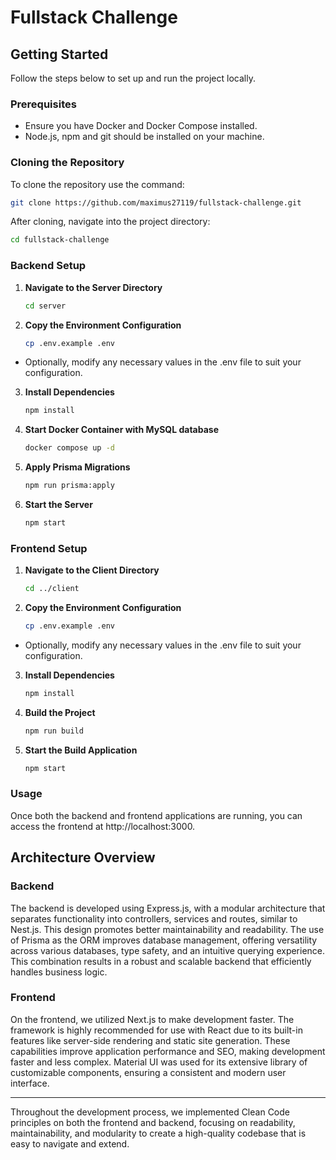 # Fullstack Challenge

## Getting Started

Follow the steps below to set up and run the project locally.

### Prerequisites

- Ensure you have Docker and Docker Compose installed.
- Node.js, npm and git should be installed on your machine.

### Cloning the Repository

To clone the repository use the command:
```bash
git clone https://github.com/maximus27119/fullstack-challenge.git
```

After cloning, navigate into the project directory:
```bash
cd fullstack-challenge
```

### Backend Setup

1. **Navigate to the Server Directory**
   ```bash
   cd server
   
2. **Copy the Environment Configuration**
   ```bash
   cp .env.example .env
   
- Optionally, modify any necessary values in the .env file to suit your configuration.

3. **Install Dependencies**
   ```bash
   npm install
   
4. **Start Docker Container with MySQL database**
   ```bash
   docker compose up -d

5. **Apply Prisma Migrations**
   ```bash
   npm run prisma:apply

6. **Start the Server**
   ```bash
   npm start
   
### Frontend Setup

1. **Navigate to the Client Directory**
   ```bash
   cd ../client
   
2. **Copy the Environment Configuration**
   ```bash
   cp .env.example .env
- Optionally, modify any necessary values in the .env file to suit your configuration.

3. **Install Dependencies**
   ```bash
   npm install

4. **Build the Project**
   ```bash
   npm run build

5. **Start the Build Application**
   ```bash
   npm start

### Usage
Once both the backend and frontend applications are running, you can access the frontend at http://localhost:3000.

## Architecture Overview

### Backend

The backend is developed using Express.js, with a modular architecture that separates functionality into controllers, services and routes, similar to Nest.js. This design promotes better maintainability and readability. The use of Prisma as the ORM improves database management, offering versatility across various databases, type safety, and an intuitive querying experience. This combination results in a robust and scalable backend that efficiently handles business logic.

### Frontend

On the frontend, we utilized Next.js to make development faster. The framework is highly recommended for use with React due to its built-in features like server-side rendering and static site generation. These capabilities improve application performance and SEO, making development faster and less complex. Material UI was used for its extensive library of customizable components, ensuring a consistent and modern user interface. 

---

Throughout the development process, we implemented Clean Code principles on both the frontend and backend, focusing on readability, maintainability, and modularity to create a high-quality codebase that is easy to navigate and extend.
